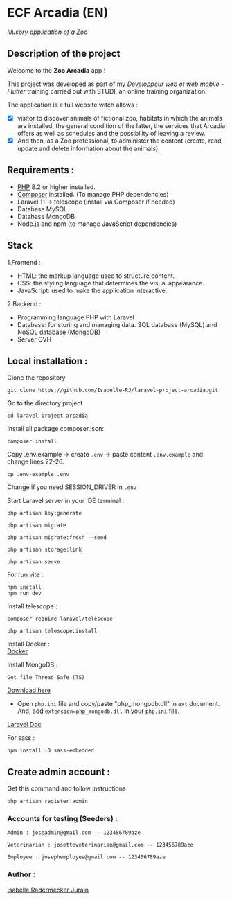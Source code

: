 # ECF Arcadia (EN)
*Illusory application of a Zoo*

## Description of the project
 Welcome to the **Zoo Arcadia** app !

This project was developed as part of my *Développeur web et web mobile - Flutter* training carried out with STUDI, an online training organization.

The application is a full website witch allows :

- [x] visitor to discover animals of fictional zoo, habitats in which the animals are installed, the general condition of the latter, the services that Arcadia offers
as well as schedules and the possibility of leaving a review.
- [x]  And then, as a Zoo professional, to administer the content (create, read, update and delete information about the animals).

## Requirements :
- [PHP](https://www.php.net/downloads.php) 8.2 or higher installed.
- [Composer](https://getcomposer.org/download/) installed. (To manage PHP dependencies)
- Laravel 11 -> telescope (install via Composer if needed)
- Database MySQL
- Database MongoDB
- Node.js and npm (to manage JavaScript dependencies)

## Stack 
1.Frontend :
- HTML: the markup language used to structure content.
- CSS: the styling language that determines the visual appearance.
- JavaScript: used to make the application interactive.

2.Backend :
- Programming language PHP with Laravel
- Database: for storing and managing data. SQL database (MySQL) and NoSQL database (MongoDB)
- Server OVH
## Local installation :

Clone the repository
```shell
git clone https://github.com/Isabelle-RJ/laravel-project-arcadia.git
```
Go to the directory project
```shell
cd laravel-project-arcadia
```
Install all package composer.json:
```shell
composer install
```
Copy .env.example -> create `.env` -> paste content `.env.example` and change lines 22-26.
```shell
cp .env-example .env
```
Change if you need SESSION_DRIVER in `.env`

Start Laravel server in your IDE terminal :
```shell
php artisan key:generate

php artisan migrate

php artisan migrate:fresh --seed

php artisan storage:link
```

```shell
php artisan serve
```
For run vite :
```shell
npm install
npm run dev
```

Install telescope :
```shell
composer require laravel/telescope 
```
```shell
php artisan telescope:install
```
Install Docker : <br>
[Docker](https://docs.docker.com/desktop/setup/install/windows-install/)

Install MongoDB :
```shell
Get file Thread Safe (TS) 
```
[Download here](https://pecl.php.net/package/mongodb)

- Open `php.ini` file and copy/paste "php_mongodb.dll" in `ext` document. And, add `extension=php_mongodb.dll` in your `php.ini` file.

[Laravel Doc](https://laravel.com/docs/11.x)

For sass :
```shell
npm install -D sass-embedded
```

## Create admin account :
Get this command and follow instructions

``` php artisan register:admin ```

### Accounts for testing (Seeders) :
```Admin : joseadmin@gmail.com -- 123456789aze```

```Veterinarian : josetteveterinarian@gmail.com -- 123456789aze```

```Employee : josephemployee@gmail.com -- 123456789aze```

### Author :

[Isabelle Radermecker Jurain](https://github.com/Isabelle-RJ/arcadia-project)
